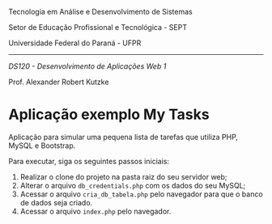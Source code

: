 Tecnologia em Análise e Desenvolvimento de Sistemas

Setor de Educação Profissional e Tecnológica - SEPT

Universidade Federal do Paraná - UFPR

---

*DS120 - Desenvolvimento de Aplicações Web 1*

Prof. Alexander Robert Kutzke

# Aplicação exemplo My Tasks

Aplicação para simular uma pequena lista de tarefas que utiliza PHP, MySQL e
Bootstrap.

Para executar, siga os seguintes passos iniciais:

1. Realizar o clone do projeto na pasta raiz do seu servidor web;
2. Alterar o arquivo `db_credentials.php` com os dados do seu MySQL;
3. Acessar o arquivo `cria_db_tabela.php` pelo navegador para que o banco de dados seja criado.
4. Acessar o arquivo `index.php` pelo navegador.
